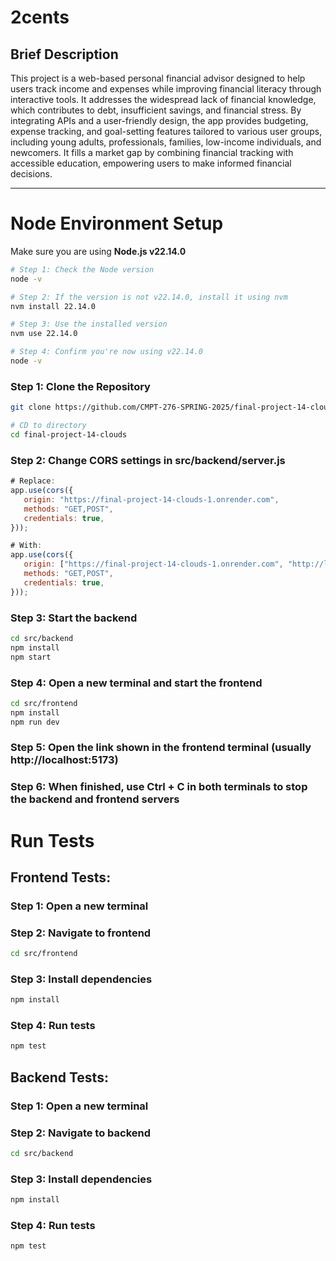 #  2cents

## Brief Description
This project is a web-based personal financial advisor designed to help users track income and expenses while improving financial literacy through interactive tools. It addresses the widespread lack of financial knowledge, which contributes to debt, insufficient savings, and financial stress. By integrating APIs and a user-friendly design, the app provides budgeting, expense tracking, and goal-setting features tailored to various user groups, including young adults, professionals, families, low-income individuals, and newcomers. It fills a market gap by combining financial tracking with accessible education, empowering users to make informed financial decisions.

---

# Node Environment Setup

Make sure you are using **Node.js v22.14.0**

```bash
# Step 1: Check the Node version
node -v

# Step 2: If the version is not v22.14.0, install it using nvm
nvm install 22.14.0

# Step 3: Use the installed version
nvm use 22.14.0

# Step 4: Confirm you're now using v22.14.0
node -v
```
###
### Step 1: Clone the Repository
```bash
git clone https://github.com/CMPT-276-SPRING-2025/final-project-14-clouds.git

# CD to directory
cd final-project-14-clouds
```
### Step 2: Change CORS settings in src/backend/server.js

```js
# Replace:
app.use(cors({
   origin: "https://final-project-14-clouds-1.onrender.com",
   methods: "GET,POST",
   credentials: true,
}));
```
```js
# With:
app.use(cors({
   origin: ["https://final-project-14-clouds-1.onrender.com", "http://localhost:5173"],
   methods: "GET,POST",
   credentials: true,
}));
```

### Step 3: Start the backend
```bash
cd src/backend
npm install
npm start
```

### Step 4: Open a new terminal and start the frontend
```bash
cd src/frontend
npm install
npm run dev
```

### Step 5: Open the link shown in the frontend terminal (usually http://localhost:5173)

### Step 6: When finished, use Ctrl + C in both terminals to stop the backend and frontend servers

# Run Tests

## Frontend Tests:

### Step 1: Open a new terminal

### Step 2: Navigate to frontend
```bash
cd src/frontend
```

### Step 3: Install dependencies
```bash
npm install
```

### Step 4: Run tests
```bash
npm test
```

## Backend Tests:

### Step 1: Open a new terminal
### Step 2: Navigate to backend
```bash
cd src/backend
```
### Step 3: Install dependencies
```bash
npm install
```
### Step 4: Run tests
```bash
npm test
```